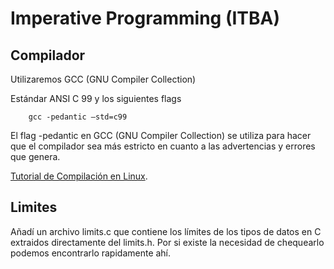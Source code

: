 # Imperative Programming (ITBA)

## Compilador

Utilizaremos GCC (GNU Compiler Collection)

Estándar ANSI C 99 y los siguientes flags

```
    gcc -pedantic –std=c99
```

El flag -pedantic en GCC (GNU Compiler Collection) se utiliza para hacer que el compilador sea más estricto en cuanto a las advertencias y errores que genera.

[Tutorial de Compilación en Linux](https://docs.google.com/document/d/1k9ZzmLBpJzIDAs9d-qgFBlS9vtNPwD7F4TwuU-dHbQk/edit).

## Limites

Añadí un archivo limits.c que contiene los límites de los tipos de datos en C extraidos directamente del limits.h. Por si existe la necesidad de chequearlo podemos encontrarlo rapidamente ahí.
